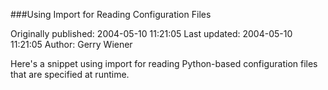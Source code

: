 ###Using Import for Reading Configuration Files

Originally published: 2004-05-10 11:21:05
Last updated: 2004-05-10 11:21:05
Author: Gerry Wiener

Here's a snippet using import for reading Python-based configuration files that are specified at runtime.